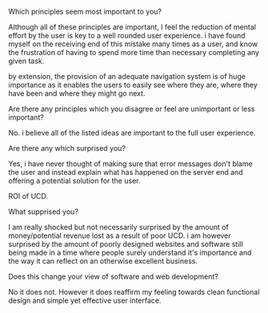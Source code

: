   
  
  
  
Which principles seem most important to you?  
  
  
  
  
Although all of these principles are important, I feel the reduction of mental effort by the user is key to a well rounded user experience. i have found myself on the receiving end of this mistake many times as a user, and know the frustration of having to spend more time than necessary completing any given task.  
  
  
by extension, the provision of an adequate navigation system is of huge importance as it enables the users to easily see where they are, where they have been and where they might go next.  
  
  
  
  
  
Are there any principles which you disagree or feel are unimportant or less important?  
  
  
  
  
No. i believe all of the listed ideas are important to the full user experience.  
  
  
  
  
  
  
  
Are there any which surprised you?  
  
  
  
  
Yes, i have never thought of making sure that error messages don't blame the user and instead explain what has happened on the server end and offering a potential solution for the user.   
 
 
 
 
 
 
 
 
ROI of UCD. 
 
 
What supprised you? 
 
 
 
 
I am really shocked but not necessarily surprised by the amount of money/potential revenue lost as a result of poor UCD. i am however surprised by the amount of poorly designed websites and software still being made in a time where people surely understand it's importance and the way it can reflect on an otherwise excellent business. 
 

 Does this change your view of software and web development? 
 
 
 No it does not. However it does reaffirm my feeling towards clean functional design and simple yet effective user interface. 

